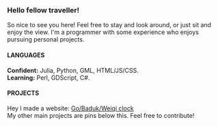 ### Hello fellow traveller!
So nice to see you here! Feel free to stay and look around, or just sit and enjoy the view. I'm a programmer with some experience who enjoys pursuing personal projects.

<!--
#### EXPERIENCE 
 - Intership at [Dean Wetton Advisory](http://www.deanwettonadvisory.com/our-team/) - July ~ August 2020.
 - Game Jams on [itch.io](https://itch.io/profile/xhirp) (6 so far), for example: Triple Trijam - [Colours](https://xhirp.itch.io/colours), Trijam #64 - [Satanic Puzzle Solving](https://xhirp.itch.io/satanicpuzzles), Nokia 3310 Jam 2 - [Puzzles 3310](https://xhirp.itch.io/asgoodasdead). 
 - Collaboration with a group on the [National Cipher Challenge 2019, 2020](https://www.cipherchallenge.org/)
 - All of these projects on github and myriad other smaller projects that never made it on here.

-->
#### LANGUAGES
**Confident:** Julia, Python, GML, HTML/JS/CSS.  
**Learning:** Perl, GDScript, C#.

#### PROJECTS
Hey I made a website: [Go/Baduk/Weiqi clock](https://www.badukclock.com/)  
My other main projects are pins below this. Feel free to contribute!
